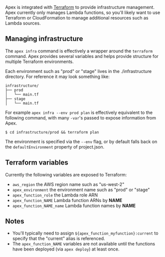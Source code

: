 
Apex is integrated with [Terraform](https://www.terraform.io/) to provide infrastructure management. Apex currently only manages Lambda functions, so you'll likely want to use Terraform or CloudFormation to manage additional resources such as Lambda sources.

## Managing infrastructure

The `apex infra` command is effectively a wrapper around the `terraform` command. Apex provides several variables and helps provide structure for multiple Terraform environments.

Each environment such as "prod" or "stage" lives in the ./infrastructure directory. For reference it may look something like:

```
infrastructure/
├── prod
│   └── main.tf
├── stage
│   └── main.tf
```

For example `apex infra --env prod plan` is effectively equivalent to the following command, with many `-var`'s passed to expose information from Apex.

```
$ cd infrastructure/prod && terraform plan
```

The environment is specified via the `--env` flag, or by default falls back on the `defaultEnvironment` property of project.json.

## Terraform variables

Currently the following variables are exposed to Terraform:

- `aws_region` the AWS region name such as "us-west-2"
- `apex_environment` the environment name such as "prod" or "stage"
- `apex_function_role` the Lambda role ARN
- `apex_function_NAME` Lambda function ARNs by __NAME__
- `apex_function_NAME_name` Lambda function names by __NAME__

## Notes

- You'll typically need to assign `${apex_function_myfunction}:current` to specify that the "current" alias is referenced.
- The `apex_function_NAME` variables are not available until the functions have been deployed (via `apex deploy`) at least once.
